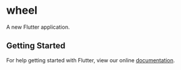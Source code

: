 # wheel

A new Flutter application.

## Getting Started

For help getting started with Flutter, view our online
[documentation](https://flutter.io/).
